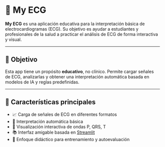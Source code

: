 # 💓 My ECG

**My ECG** es una aplicación educativa para la interpretación básica de electrocardiogramas (ECG). Su objetivo es ayudar a estudiantes y profesionales de la salud a practicar el análisis de ECG de forma interactiva y visual.

---

## 🎯 Objetivo

Esta app tiene un propósito **educativo**, no clínico. Permite cargar señales de ECG, analizarlas y obtener una interpretación automática basada en modelos de IA y reglas predefinidas.

---

## 🚀 Características principales

- 📈 Carga de señales de ECG en diferentes formatos
- 🤖 Interpretación automática básica
- 🧠 Visualización interactiva de ondas P, QRS, T
- 📚 Interfaz amigable basada en [Streamlit](https://streamlit.io/)
- 🧪 Enfoque didáctico para entrenamiento y autoevaluación
